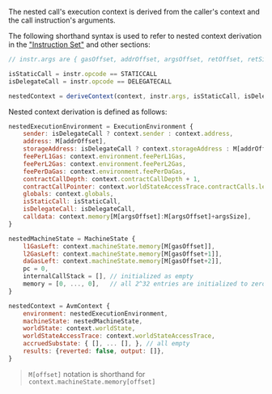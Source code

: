 The nested call's execution context is derived from the caller's context and the call instruction's arguments.

The following shorthand syntax is used to refer to nested context derivation in the ["Instruction Set"](./instruction-set) and other sections:

```jsx
// instr.args are { gasOffset, addrOffset, argsOffset, retOffset, retSize }

isStaticCall = instr.opcode == STATICCALL
isDelegateCall = instr.opcode == DELEGATECALL

nestedContext = deriveContext(context, instr.args, isStaticCall, isDelegateCall)
```

Nested context derivation is defined as follows:
```jsx
nestedExecutionEnvironment = ExecutionEnvironment {
    sender: isDelegateCall ? context.sender : context.address,
    address: M[addrOffset],
    storageAddress: isDelegateCall ? context.storageAddress : M[addrOffset],
    feePerL1Gas: context.environment.feePerL1Gas,
    feePerL2Gas: context.environment.feePerL2Gas,
    feePerDaGas: context.environment.feePerDaGas,
    contractCallDepth: context.contractCallDepth + 1,
    contractCallPointer: context.worldStateAccessTrace.contractCalls.length + 1,
    globals: context.globals,
    isStaticCall: isStaticCall,
    isDelegateCall: isDelegateCall,
    calldata: context.memory[M[argsOffset]:M[argsOffset]+argsSize],
}

nestedMachineState = MachineState {
    l1GasLeft: context.machineState.memory[M[gasOffset]],
    l2GasLeft: context.machineState.memory[M[gasOffset+1]],
    daGasLeft: context.machineState.memory[M[gasOffset+2]],
    pc = 0,
    internalCallStack = [], // initialized as empty
    memory = [0, ..., 0],   // all 2^32 entries are initialized to zero
}
```


```jsx
nestedContext = AvmContext {
    environment: nestedExecutionEnvironment,
    machineState: nestedMachineState,
    worldState: context.worldState,
    worldStateAccessTrace: context.worldStateAccessTrace,
    accruedSubstate: { [], ... [], }, // all empty
    results: {reverted: false, output: []},
}
```

> `M[offset]` notation is shorthand for `context.machineState.memory[offset]`